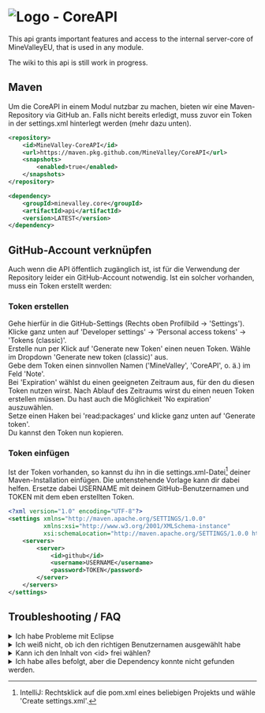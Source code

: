 # ![Logo](https://cdn.minevalley.eu/branding/logo_64px_cropped.png) - CoreAPI

This api grants important features and access to the internal server-core of MineValleyEU, that is used in any module.

The wiki to this api is still work in progress.

## Maven
Um die CoreAPI in einem Modul nutzbar zu machen, bieten wir eine Maven-Repository via GitHub an.
Falls nicht bereits erledigt, muss zuvor ein Token in der settings.xml hinterlegt werden (mehr dazu unten).

```xml
<repository>
    <id>MineValley-CoreAPI</id>
    <url>https://maven.pkg.github.com/MineValley/CoreAPI</url>
    <snapshots>
        <enabled>true</enabled>
    </snapshots>
</repository>
```

```xml
<dependency>
    <groupId>minevalley.core</groupId>
    <artifactId>api</artifactId>
    <version>LATEST</version>
</dependency>
```

## GitHub-Account verknüpfen
Auch wenn die API öffentlich zugänglich ist, ist für die Verwendung der Repository leider ein GitHub-Account notwendig.
Ist ein solcher vorhanden, muss ein Token erstellt werden:
### Token erstellen
Gehe hierfür in die GitHub-Settings (Rechts oben Profilbild &rarr; 'Settings'). 
<br>
Klicke ganz unten auf 'Developer settings' &rarr; 'Personal access tokens' &rarr; 'Tokens (classic)'.
<br>
Erstelle nun per Klick auf 'Generate new Token' einen neuen Token. Wähle im Dropdown 'Generate new token (classic)' aus.
<br>
Gebe dem Token einen sinnvollen Namen ('MineValley', 'CoreAPI', o. ä.) im Feld 'Note'.
<br>
Bei 'Expiration' wählst du einen geeigneten Zeitraum aus, für den du diesen Token nutzen wirst.
Nach Ablauf des Zeitraums wirst du einen neuen Token erstellen müssen. Du hast auch die Möglichkeit 'No expiration' auszuwählen.
<br>
Setze einen Haken bei 'read:packages' und klicke ganz unten auf 'Generate token'.
<br>
Du kannst den Token nun kopieren.

### Token einfügen
Ist der Token vorhanden, so kannst du ihn in die settings.xml-Datei[^settings] deiner Maven-Installation einfügen.
Die untenstehende Vorlage kann dir dabei helfen. Ersetze dabei USERNAME mit deinem GitHub-Benutzernamen und TOKEN mit dem eben erstellten Token.
```xml
<?xml version="1.0" encoding="UTF-8"?>
<settings xmlns="http://maven.apache.org/SETTINGS/1.0.0"
          xmlns:xsi="http://www.w3.org/2001/XMLSchema-instance"
          xsi:schemaLocation="http://maven.apache.org/SETTINGS/1.0.0 http://maven.apache.org/xsd/settings-1.0.0.xsd">
    <servers>
        <server>
            <id>github</id>
            <username>USERNAME</username>
            <password>TOKEN</password>
        </server>
    </servers>
</settings>
```
[^settings]: IntelliJ: Rechtsklick auf die pom.xml eines beliebigen Projekts und wähle 'Create settings.xml'.

## Troubleshooting / FAQ

<details>
    <summary>Ich habe Probleme mit Eclipse</summary>
    Nutze IntelliJ.
</details>


<details>
    <summary>Ich weiß nicht, ob ich den richtigen Benutzernamen ausgewählt habe</summary>
    Du findest den korrekten Github-Nutzernamen auf deinem GitHub-Profil. Bist du dir unsicher, log dich neu ein: 
    Kannst du dich mit dem Benutzernamen einloggen, ist es der richtige.
</details>

<details>
    <summary>Kann ich den Inhalt von &lt;id&gt; frei wählen?</summary>
    Ja. Sowohl in &lt;server&gt; in der settings.xml, als auch bei &lt;repository&gt; in der pom.xml.
</details>

<details>
    <summary>Ich habe alles befolgt, aber die Dependency konnte nicht gefunden werden.</summary>
    Klicke in der rechten Seitenleiste auf 'Maven' und dann links oben auf den 'Reload All Maven Projects'-Button. 
    Funktioniert es weiterhin nicht, klicke links oben im Fenster auf 'File' &rarr; 'Invalidate Caches ...' &rarr; 'Invalidate and Restart'.
</details>